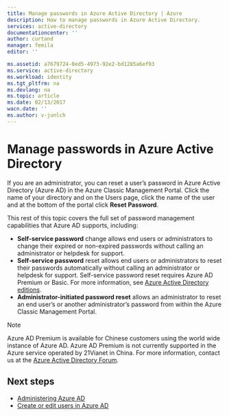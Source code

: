 ```yaml
---
title: Manage passwords in Azure Active Directory | Azure
description: How to manage passwords in Azure Active Directory.
services: active-directory
documentationcenter: ''
author: curtand
manager: femila
editor: ''

ms.assetid: a7679724-0ed5-4973-92e2-bd1285a6ef93
ms.service: active-directory
ms.workload: identity
ms.tgt_pltfrm: na
ms.devlang: na
ms.topic: article
ms.date: 02/13/2017
wacn.date: ''
ms.author: v-junlch
---
```


# Manage passwords in Azure Active Directory
If you are an administrator, you can reset a user’s password in Azure Active Directory (Azure AD) in the Azure Classic Management Portal. Click the name of your directory and on the Users page, click the name of the user and at the bottom of the portal click **Reset Password**.

This rest of this topic covers the full set of password management capabilities that Azure AD supports, including:

- **Self-service password** change allows end users or administrators to change their expired or non-expired passwords without calling an administrator or helpdesk for support.
- **Self-service password** reset allows end users or administrators to reset their passwords automatically without calling an administrator or helpdesk for support. Self-service password reset requires Azure AD Premium or Basic. For more information, see [Azure Active Directory editions](./active-directory-editions.md).
- **Administrator-initiated password reset** allows an administrator to reset an end user’s or another administrator’s password from within the Azure Classic Management Portal.

> [!NOTE]
> Azure AD Premium is available for Chinese customers using the world wide instance of Azure AD. Azure AD Premium is not currently supported in the Azure service operated by 21Vianet in China. For more information, contact us at the [Azure Active Directory Forum](https://feedback.azure.com/forums/169401-azure-active-directory/).
>
>

## Next steps
- [Administering Azure AD](./active-directory-administer.md)
- [Create or edit users in Azure AD](./active-directory-create-users.md)